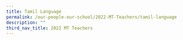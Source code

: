 ```yaml
---
title: Tamil Language
permalink: /our-people-our-school/2022-MT-Teachers/tamil-language
description: ""
third_nav_title: 2022 MT Teachers
---
```

